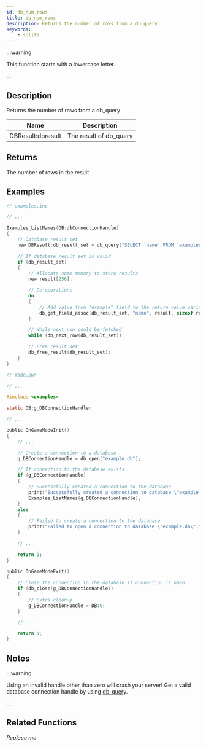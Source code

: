 ```yaml
---
id: db_num_rows
title: db_num_rows
description: Returns the number of rows from a db_query.
keywords:
    - sqlite
---
```


:::warning

This function starts with a lowercase letter.

:::

## Description

Returns the number of rows from a db_query

| Name              | Description            |
| ----------------- | ---------------------- |
| DBResult:dbresult | The result of db_query |

## Returns

The number of rows in the result.

## Examples

```c
// examples.inc

// ...

Examples_ListNames(DB:dbConnectionHandle)
{
    // Database result set
    new DBResult:db_result_set = db_query("SELECT `name` FROM `examples`");

    // If database result set is valid
    if (db_result_set)
    {
        // Allocate some memory to store results
        new result[256];

        // Do operations
        do
        {
            // Add value from "example" field to the return value variable
            db_get_field_assoc(db_result_set, "name", result, sizeof result);
        }

        // While next row could be fetched
        while (db_next_row(db_result_set));

        // Free result set
        db_free_result(db_result_set);
    }
}
```

```c
// mode.pwn

// ...

#include <examples>

static DB:g_DBConnectionHandle;

// ...

public OnGameModeInit()
{
    // ...

    // Create a connection to a database
    g_DBConnectionHandle = db_open("example.db");

    // If connection to the database exists
    if (g_DBConnectionHandle)
    {
        // Successfully created a connection to the database
        print("Successfully created a connection to database \"example.db\".");
        Examples_ListNames(g_DBConnectionHandle);
    }
    else
    {
        // Failed to create a connection to the database
        print("Failed to open a connection to database \"example.db\".");
    }

    // ...

    return 1;
}

public OnGameModeExit()
{
    // Close the connection to the database if connection is open
    if (db_close(g_DBConnectionHandle))
    {
        // Extra cleanup
        g_DBConnectionHandle = DB:0;
    }

    // ...

    return 1;
}
```

## Notes

:::warning

Using an invalid handle other than zero will crash your server!
Get a valid database connection handle by using [db_query](db_query).

:::

## Related Functions

*Replace me*
